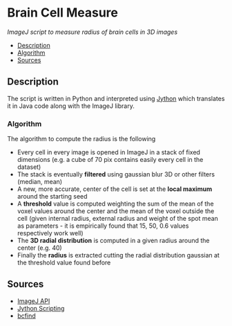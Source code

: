 # Brain Cell Measure
_ImageJ script to measure radius of brain cells in 3D images_

- [Description](#description)
- [Algorithm](#algorithm)
- [Sources](#sources)

## Description
The script is written in Python and interpreted using [Jython](https://www.jython.org)
which translates it in Java code along with the ImageJ library.

### Algorithm

The algorithm to compute the radius is the following
- Every cell in every image is opened in ImageJ in a stack of fixed dimensions (e.g. a cube of 70 pix contains easily every cell in the dataset)
- The stack is eventually **filtered** using gaussian blur 3D or other filters (median, mean)
- A new, more accurate, center of the cell is set at the **local maximum** around the starting seed
- A **threshold** value is computed weighting the sum of the mean of the voxel values around the center and the mean of the voxel outside the cell (given internal radius, external radius and weight of the spot mean as parameters - it is empirically found that 15, 50, 0.6 values respectively work well)
- The **3D radial distribution** is computed in a given radius around the center (e.g. 40)
- Finally the **radius** is extracted cutting the radial distribution gaussian at the threshold value found before

## Sources
- [ImageJ API](https://imagej.nih.gov/ij/developer/api/)
- [Jython Scripting](https://imagej.net/Jython_Scripting)
- [bcfind](https://github.com/paolo-f/bcfind)
